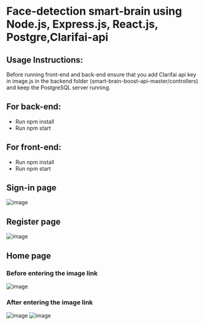 # Face-detection smart-brain using Node.js, Express.js, React.js, Postgre,Clarifai-api 

## Usage Instructions:

Before running front-end and back-end ensure that you add Clarifai api key in image.js in the backend folder (smart-brain-boost-api-master/controllers) and keep the PostgreSQL server running.

## For back-end:
   - Run npm install
   - Run npm start

## For front-end:
   - Run npm install
   - Run npm start

## Sign-in page
![image](https://github.com/Darkphantom323/face-detection_smart-brain/assets/99313418/3ffd0c5f-ee2d-454b-aefd-bd12e8cdfa65)

## Register page
![image](https://github.com/Darkphantom323/face-detection_smart-brain/assets/99313418/8316ca9c-85a8-4dbd-b142-f40e4e4748a5)

## Home page 

### Before entering the image link
![image](https://github.com/Darkphantom323/face-detection_smart-brain/assets/99313418/4ff96c80-f4bb-4060-8792-759389b2625b)

### After entering the image link
![image](https://github.com/Darkphantom323/face-detection_smart-brain/assets/99313418/57fa2a3c-ddb8-426f-968f-02f02cf097b5)
![image](https://github.com/Darkphantom323/face-detection_smart-brain/assets/99313418/dc1ba911-60d5-4080-87f6-c9e3ec0664ea)











